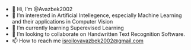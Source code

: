 - 👋 Hi, I’m @Avazbek2002
- 👀 I’m interested in Artificial Intellegence, especially Machine Learning and their applications in Computer Vision
- 🌱 I’m currently learning Superevised Learning
- 💞️ I’m looking to collaborate on Handwritten Text Recognition Software.
- 📫 How to reach me isroilovavazbek2002@gmail.com

<!---
Avazbek2002/Avazbek2002 is a ✨ special ✨ repository because its `README.md` (this file) appears on your GitHub profile.
You can click the Preview link to take a look at your changes.
--->
